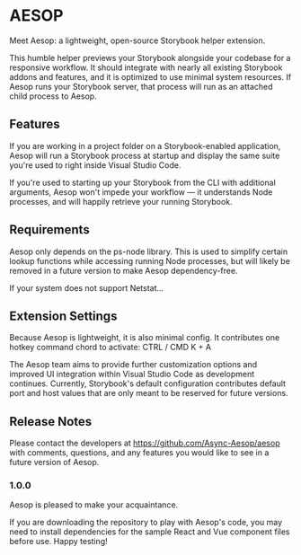 # AESOP
Meet Aesop: a lightweight, open-source Storybook helper extension.

This humble helper previews your Storybook alongside your codebase for a responsive workflow. It should integrate with nearly all existing Storybook addons and features, and it is optimized to use minimal system resources. If Aesop runs your Storybook server, that process will run as an attached child process to Aesop.

## Features
If you are working in a project folder on a Storybook-enabled application, Aesop will run a Storybook process at startup and display the same suite you're used to right inside Visual Studio Code.

If you're used to starting up your Storybook from the CLI with additional arguments, Aesop won't impede your workflow — it understands Node processes, and will happily retrieve your running Storybook.

## Requirements
Aesop only depends on the ps-node library. This is used to simplify certain lookup functions while accessing running Node processes, but will likely be removed in a future version to make Aesop dependency-free.

If your system does not support Netstat...

## Extension Settings
Because Aesop is lightweight, it is also minimal config. It contributes one hotkey command chord to activate: CTRL / CMD K + A

The Aesop team aims to provide further customization options and improved UI integration within Visual Studio Code as development continues. Currently, Storybook's default configuration contributes default port and host values that are only meant to be reserved for future versions.

## Release Notes
Please contact the developers at https://github.com/Async-Aesop/aesop with comments, questions, and any features you would like to see in a future version of Aesop.

### 1.0.0
Aesop is pleased to make your acquaintance. 

If you are downloading the repository to play with Aesop's code, you may need to install dependencies for the sample React and Vue component files before use. Happy testing!